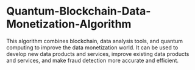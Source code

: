 # Quantum-Blockchain-Data-Monetization-Algorithm
This algorithm combines blockchain, data analysis tools, and quantum computing to improve the data monetization world. It can be used to develop new data products and services, improve existing data products and services, and make fraud detection more accurate and efficient.
